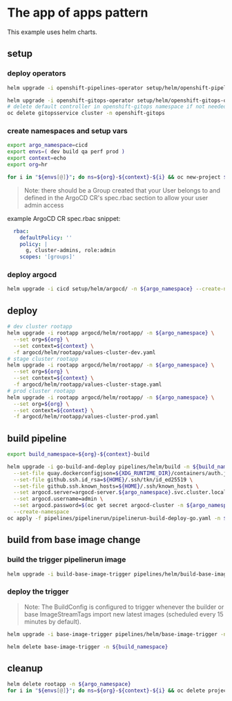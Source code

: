 # The app of apps pattern

This example uses helm charts.

## setup

### deploy operators

```sh
helm upgrade -i openshift-pipelines-operator setup/helm/openshift-pipelines-operator/ -n openshift-operators
```

```sh
helm upgrade -i openshift-gitops-operator setup/helm/openshift-gitops-operator/ -n openshift-operators
# delete default controller in openshift-gitops namespace if not needed
oc delete gitopsservice cluster -n openshift-gitops
```

### create namespaces and setup vars

```sh
export argo_namespace=cicd
export envs=( dev build qa perf prod )
export context=echo
export org=hr

for i in "${envs[@]}"; do ns=${org}-${context}-${i} && oc new-project ${ns} && oc label namespace ${ns} argocd.argoproj.io/managed-by=${argo_namespace}; done
```

> Note: there should be a Group created that your User belongs to and defined in the ArgoCD CR's spec.rbac section to allow your user admin access

example ArgoCD CR spec.rbac snippet:

```yaml
  rbac:
    defaultPolicy: ''
    policy: |
      g, cluster-admins, role:admin
    scopes: '[groups]'
```

### deploy argocd

```sh
helm upgrade -i cicd setup/helm/argocd/ -n ${argo_namespace} --create-namespace
```

## deploy

```sh
# dev cluster rootapp
helm upgrade -i rootapp argocd/helm/rootapp/ -n ${argo_namespace} \
  --set org=${org} \
  --set context=${context} \
  -f argocd/helm/rootapp/values-cluster-dev.yaml
# stage cluster rootapp
helm upgrade -i rootapp argocd/helm/rootapp/ -n ${argo_namespace} \
  --set org=${org} \
  --set context=${context} \
  -f argocd/helm/rootapp/values-cluster-stage.yaml
# prod cluster rootapp
helm upgrade -i rootapp argocd/helm/rootapp/ -n ${argo_namespace} \
  --set org=${org} \
  --set context=${context} \
  -f argocd/helm/rootapp/values-cluster-prod.yaml
```

## build pipeline

```sh
export build_namespace=${org}-${context}-build
```

```sh
helm upgrade -i go-build-and-deploy pipelines/helm/build -n ${build_namespace} \
  --set-file quay.dockerconfigjson=${XDG_RUNTIME_DIR}/containers/auth.json \
  --set-file github.ssh.id_rsa=${HOME}/.ssh/tkn/id_ed25519 \
  --set-file github.ssh.known_hosts=${HOME}/.ssh/known_hosts \
  --set argocd.server=argocd-server.${argo_namespace}.svc.cluster.local \
  --set argocd.username=admin \
  --set argocd.password=$(oc get secret argocd-cluster -n ${argo_namespace} -o jsonpath={.data.admin\\.password} | base64 -d) \
  --create-namespace
oc apply -f pipelines/pipelinerun/pipelinerun-build-deploy-go.yaml -n ${build_namespace}
```

## build from base image change

### build the trigger pipelinerun image

```sh
helm upgrade -i build-base-image-trigger pipelines/helm/build-base-image-trigger -n ${build_namespace}
```

### deploy the trigger

> Note: The BuildConfig is configured to trigger whenever the builder or base ImageStreamTags import new latest images (scheduled every 15 minutes by default).

```sh
helm upgrade -i base-image-trigger pipelines/helm/base-image-trigger -n ${build_namespace}
```

```sh
helm delete base-image-trigger -n ${build_namespace}
```

## cleanup

```sh
helm delete rootapp -n ${argo_namespace}
for i in "${envs[@]}"; do ns=${org}-${context}-${i} && oc delete project ${ns}; done
```
